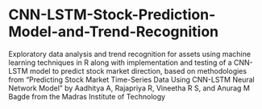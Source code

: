 # CNN-LSTM-Stock-Prediction-Model-and-Trend-Recognition

Exploratory data analysis and trend recognition for assets using machine learning techniques in R along with implementation and testing of a CNN-LSTM model to predict stock market direction, based on methodologies from “Predicting Stock Market Time-Series Data Using CNN-LSTM Neural Network Model” by Aadhitya A, Rajapriya R, Vineetha R S, and Anurag M Bagde from the Madras Institute of Technology
